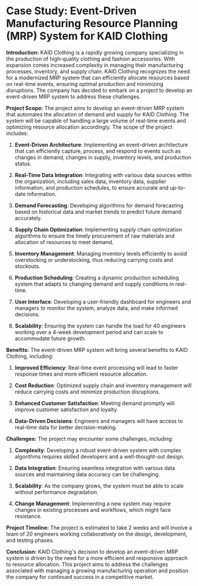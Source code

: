 # Case Study: Event-Driven Manufacturing Resource Planning (MRP) System for KAID Clothing

**Introduction:**
KAID Clothing is a rapidly growing company specializing in the production of high-quality clothing and fashion accessories. With expansion comes increased complexity in managing their manufacturing processes, inventory, and supply chain. KAID Clothing recognizes the need for a modernized MRP system that can efficiently allocate resources based on real-time events, ensuring optimal production and minimizing disruptions. The company has decided to embark on a project to develop an event-driven MRP system to address these challenges.

**Project Scope:**
The project aims to develop an event-driven MRP system that automates the allocation of demand and supply for KAID Clothing. The system will be capable of handling a large volume of real-time events and optimizing resource allocation accordingly. The scope of the project includes:

1. **Event-Driven Architecture**: Implementing an event-driven architecture that can efficiently capture, process, and respond to events such as changes in demand, changes in supply, inventory levels, and production status.

2. **Real-Time Data Integration**: Integrating with various data sources within the organization, including sales data, inventory data, supplier information, and production schedules, to ensure accurate and up-to-date information.

3. **Demand Forecasting**: Developing algorithms for demand forecasting based on historical data and market trends to predict future demand accurately.

4. **Supply Chain Optimization**: Implementing supply chain optimization algorithms to ensure the timely procurement of raw materials and allocation of resources to meet demand.

5. **Inventory Management**: Managing inventory levels efficiently to avoid overstocking or understocking, thus reducing carrying costs and stockouts.

6. **Production Scheduling**: Creating a dynamic production scheduling system that adapts to changing demand and supply conditions in real-time.

7. **User Interface**: Developing a user-friendly dashboard for engineers and managers to monitor the system, analyze data, and make informed decisions.

8. **Scalability**: Ensuring the system can handle the load for 40 engineers working over a 4-week development period and can scale to accommodate future growth.

**Benefits:**
The event-driven MRP system will bring several benefits to KAID Clothing, including:

1. **Improved Efficiency**: Real-time event processing will lead to faster response times and more efficient resource allocation.

2. **Cost Reduction**: Optimized supply chain and inventory management will reduce carrying costs and minimize production disruptions.

3. **Enhanced Customer Satisfaction**: Meeting demand promptly will improve customer satisfaction and loyalty.

4. **Data-Driven Decisions**: Engineers and managers will have access to real-time data for better decision-making.

**Challenges:**
The project may encounter some challenges, including:

1. **Complexity**: Developing a robust event-driven system with complex algorithms requires skilled developers and a well-thought-out design.

2. **Data Integration**: Ensuring seamless integration with various data sources and maintaining data accuracy can be challenging.

3. **Scalability**: As the company grows, the system must be able to scale without performance degradation.

4. **Change Management**: Implementing a new system may require changes in existing processes and workflows, which might face resistance.

**Project Timeline:**
The project is estimated to take 2 weeks and will involve a team of 20 engineers working collaboratively on the design, development, and testing phases.

**Conclusion:**
KAID Clothing's decision to develop an event-driven MRP system is driven by the need for a more efficient and responsive approach to resource allocation. This project aims to address the challenges associated with managing a growing manufacturing operation and position the company for continued success in a competitive market.

